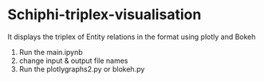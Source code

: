 # Schiphi-triplex-visualisation
It displays the triplex of Entity relations in the format using plotly and Bokeh


1. Run the main.ipynb
2. change input & output file names
3. Run the plotlygraphs2.py or blokeh.py
